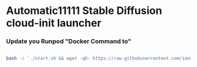 # Automatic11111 Stable Diffusion cloud-init launcher

### Update you Runpod "Docker Command to"

```bash

bash -c './start.sh && wget -qO- https://raw.githubusercontent.com/ianscrivener/a1111-devops/main/runpod_a1111.sh | bash'

```

